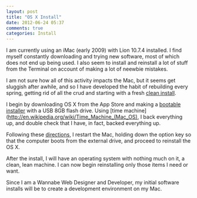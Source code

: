 ```yaml
---
layout: post
title: "OS X Install"
date: 2012-06-24 05:37
comments: true
categories: Install
---
```


I am currently using an iMac (early 2009) with Lion 10.7.4 installed. I find myself constantly downloading and trying new software, most of which does not end up being used. I also seem to install and reinstall a lot of stuff from the Terminal on account of making a lot of neewbie mistakes.

I am not sure how all of this activity impacts the Mac, but it seems get sluggish after awhile, and so I have developed the habit of rebuilding every spring, getting rid of all the crud and starting with a fresh [clean install](http://mashable.com/2011/07/20/lion-clean-install-guide/?utm_source=iphoneapp).

I begin by downloading OS X from the App Store and making a [bootable installer](http://osxdaily.com/2011/07/08/make-a-bootable-mac-os-x-10-7-lion-installer-from-a-usb-flash-drive/) with a USB 8GB flash drive. Using [time machine](http://en.wikipedia.org/wiki/Time_Machine_(Mac_OS), I back everything up, and double check that I have, in fact, backed everything up.

Following these [directions](http://osxdaily.com/2011/06/21/mac-os-x-lion-clean-install-explained/), I restart the Mac, holding down the option key so that the computer boots from the external drive, and proceed to reinstall the OS X.

After the install, I will have an operating system with nothing much on it, a clean, lean machine. I can now begin reinstalling only those items I need or want.

Since I am a Wannabe Web Designer and Developer, my initial software installs will be to create a development environment on my Mac.